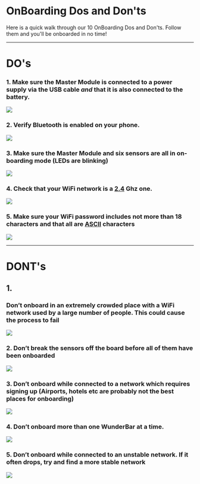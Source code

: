 <h1>OnBoarding Dos and Don'ts</h1> 

<p>Here is a quick walk through our 10 OnBoarding Dos and Don'ts. Follow them and you'll be onboarded in no time!</p>


----------

<h1>DO's</h1>

<div class="floatBox">
<h3>1. Make sure the Master Module is connected to a power supply via the USB cable <em>and</em> that it is also connected to the battery.
</h3>
<img src="assets/DO-1.png">
</div>

<div class="floatBox">
<h3>2. Verify  Bluetooth is enabled on your phone.
</h3>
<img src="assets/DO-2.png">
</div>

<div class="floatBox">
<h3>3. Make sure the Master Module and six sensors are all in on-boarding mode (LEDs are blinking)</h3> 
<img src="assets/DO-3.png">
</div>

<div class="floatBox">
<h3>4. Check that your WiFi network is a <a href="http://www.maketecheasier.com/find-best-wifi-channel" target="_blank">2.4</a> Ghz one.</h3> 
<img src="assets/DO-4.png">
</div>

<div class="floatBox">
<h3>5. Make sure your WiFi password includes not more than 18 characters and that all are <a href="http://en.wikipedia.org/wiki/ASCII" target="_blank">ASCII</a> characters</h3> 
<img src="assets/DO-5.png">
</div>


----------

<h1>DONT's</h1>

<div class="floatBox">
<h2>1.</h2>
<h3>Don’t onboard in an extremely crowded place with a WiFi network used by a large number of people. This could cause the process to fail</h3>
<img src="assets/DON'T-1.png">
</div>

<div class="floatBox">
<h3>2. Don’t break the sensors off the board before all of them have been onboarded</h3>
<img src="assets/DON'T-2.png">
</div>

<div class="floatBox">
<h3>3. Don’t onboard while connected to a network which requires signing up (Airports, hotels etc are probably not the best places for onboarding)
</h3>
<img src="assets/DON'T-3.png">
</div>

<div class="floatBox">
<h3>4. Don’t onboard more than one WunderBar at a time.</h3>
<img src="assets/DON'T-4.png">
</div>

<div class="floatBox">
<h3>5. Don’t onboard while connected to an unstable network. If it often drops, try and find a more stable network</h3>
<img src="assets/DON'T-5.png">
</div>

